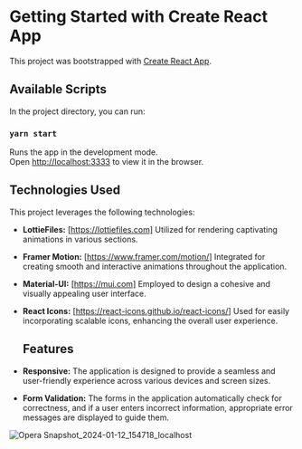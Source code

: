 # Getting Started with Create React App

This project was bootstrapped with [Create React App](https://github.com/facebook/create-react-app).

## Available Scripts

In the project directory, you can run:

### `yarn start`

Runs the app in the development mode.\
Open [http://localhost:3333](http://localhost:3333) to view it in the browser.

## Technologies Used

This project leverages the following technologies:

- **LottieFiles:** [https://lottiefiles.com]
  Utilized for rendering captivating animations in various sections. 
- **Framer Motion:** [https://www.framer.com/motion/]
  Integrated for creating smooth and interactive animations throughout the application.
- **Material-UI:** [https://mui.com]
  Employed to design a cohesive and visually appealing user interface.
- **React Icons:** [https://react-icons.github.io/react-icons/]
  Used for easily incorporating scalable icons, enhancing the overall user experience.

  ## Features

- **Responsive:** The application is designed to provide a seamless and user-friendly experience across various devices and screen sizes.
- **Form Validation:** The forms in the application automatically check for correctness, and if a user enters incorrect information, appropriate error messages are displayed to guide them.


![Opera Snapshot_2024-01-12_154718_localhost](https://github.com/myraAnna/project-react/assets/86984336/1a07771b-e479-4e86-b025-d454e4f1f844)




